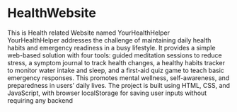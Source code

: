 # HealthWebsite
This is Health related Website named YourHealthHelper
<br>
YourHealthHelper addresses the challenge of maintaining daily health habits and emergency readiness in a busy lifestyle. It provides a simple web-based solution with four tools: guided meditation sessions to reduce stress, a symptom journal to track health changes, a healthy habits tracker to monitor water intake and sleep, and a first-aid quiz game to teach basic emergency responses. This promotes mental wellness, self-awareness, and preparedness in users’ daily lives. The project is built using HTML, CSS, and JavaScript, with browser localStorage for saving user inputs without requiring any backend
